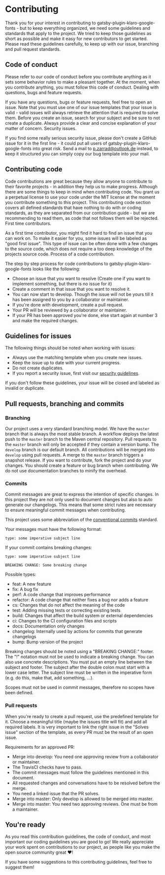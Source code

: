 # Contributing

Thank you for your interest in contributing to gatsby-plugin-klaro-google-fonts - but to keep everything organized, we need some guidelines and standards that apply to the project. We tried to keep those guidelines as short as possible and make it easy for new contributors to get started. Please read these guidelines carefully, to keep up with our issue, branching and pull request standards.

## Code of conduct

Please refer to our code of conduct before you contribute anything as it sets some behavior rules to make a pleasant together. At the moment, when you contribute anything, you must follow this code of conduct.
Dealing with questions, bugs and feature requests.

If you have any questions, bugs or feature requests, feel free to open an issue. Note that you must use one of our issue templates that your issue is valid - valid issues will always retrieve the attention that is required to solve them. Before you create an issue, search for your subject and be sure to not create a duplicate. Always provide a clear and concise explanation of your matter of concern.
Security issues.

If you find some really serious security issue, please don't create a GitHub issue for it in the first line - it could put all users of gatsby-plugin-klaro-google-fonts into great risk. Send a mail to p.zarrad@outlook.de instead, to keep it structured you can simply copy our bug template into your mail.

## Contributing code

Code contributions are great because they allow anyone to contribute to their favorite projects - in addition they help us to make progress. Although there are some things to keep in mind when contributing code. You grant us a perpetual license to use your code under the MIT license at the moment you contribute something to this project. This contributing code section covers all defined standards that have nothing to do with or coding standards, as they are separated from our contribution guide - but we are recommending to read them, as code that not follows them will be rejected.
First time contributors.

As a first time contributor, you might find it hard to find an issue that you can work on. To make it easier for you, some issues will be labeled as "good first issue". This type of issue can be often done with a few changes to the source code, which does not require a too deep knowledge of the projects source code.
Process of a code contribution.

The step by step process for code contributions to gatsby-plugin-klaro-google-fonts looks like the following:

 - Choose an issue that you want to resolve (Create one if you want to implement something, but there is no issue for it)
 - Create a comment in that issue that you want to resolve it.
 - You can now start to develop. Though the issue will not be yours till it has been assigned to you by a collaborator or maintainer.
 - If you're done with development, create a pull request.
 - Your PR will be reviewed by a collaborator or maintainer.
 - If your PR has been approved you're done, else start again at number 3 and make the required changes.

## Guidelines for issues

The following things should be noted when working with issues:

 - Always use the matching template when you create new issues.
 - Keep the issue up to date with your current progress.
 - Do not create duplicates.
 - If you report a security issue, first visit our [security guidelines](SECURITY.md).

If you don't follow these guidelines, your issue will be closed and labeled as invalid or duplicate.

## Pull requests, branching and commits
### Branching

Our project uses a very standard branching model. 
We have the `master` branch that is always the most stable branch.
A workflow deploys the latest push to the `master` branch to the Maven central repository.
Pull requests to the `master` branch will only be accepted if they contain a version bump.
The `develop` branch is our default branch. 
All contributions will be merged into `develop` using pull requests.
A merge to the `master` branch triggers a snapshot release.
If you want to contribute, fork the project and do your changes. 
You should create a feature or bug branch when contributing. 
We do not use documentation branches to minify the overhead.

### Commits

Commit messages are great to express the intention of specific changes. In this project they are not only used
to document changes but also to auto generate our changelogs.
This means that some strict rules are necessary to ensure meaningful commit messages when contributing.

This project uses some abbreviation of the [conventional commits](https://www.conventionalcommits.org/en/v1.0.0/) standard.

Your messages must have the following format:
```
type: some imperative subject line
```

If your commit contains breaking changes:
```
type: some imperative subject line

BREAKING CHANGE: Some breaking change
```

Possible types:
 - feat: A new feature
 - fix: A bug fix
 - perf: A code change that improves performance
 - refactor: A code change that neither fixes a bug nor adds a feature
 - cs: Changes that do not affect the meaning of the code
 - test: Adding missing tests or correcting existing tests
 - build: Changes that affect the build system or external dependencies
 - ci: Changes to the CI configuration files and scripts
 - docs: Documentation only changes
 - changelog: Internally used by actions for commits that generate changelogs
 - bump: Bump version of the project

Breaking changes should be noted using a "BREAKING CHANGE:" footer.
The "!" notation must not be used to indicate a breaking change.
You can also use concrete descriptions. You must put an empty line between the subject and footer.
The subject after the double colon must start with a lower case letter.
The subject line must be written in the imperative form  (e.g. do this, make that, add something, ...).

Scopes must not be used in commit messages, therefore no scopes have been defined.

### Pull requests

When you're ready to create a pull request, use the predefined template for it. Choose a meaningful title (maybe the issues title will fit) and add all required labels. It is very important to link the right issue in the "Solves issue" section of the template, as every PR must be the result of an open issue.

Requirements for an approved PR:

 - Merge into develop: You need one approving review from a collaborator or maintainer.
 - The TravisCI checks have to pass.
 - The commit messages must follow the guidelines mentioned in this document.
 - All requested changes and conversations have to be resolved before the merge.
 - You need a linked issue that the PR solves.
 - Merge into master: Only develop is allowed to be merged into master.
 - Merge into master: You need two approving reviews. One must be from a maintainer.

## You're ready

As you read this contribution guidelines, the code of conduct, and most important our coding guidelines you are good to go! We really appreciate your work spent on contributions to our project, as people like you make the open source community great ❤️!

If you have some suggestions to this contributing guidelines, feel free to suggest them!
